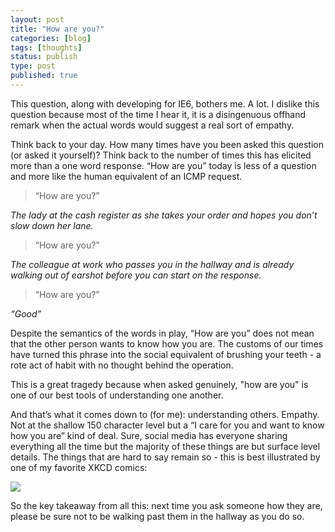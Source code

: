 ```yaml
---
layout: post
title: "How are you?"
categories: [blog]
tags: [thoughts]
status: publish
type: post
published: true
---
```

This question, along with developing for IE6, bothers me. A lot. I dislike this question because most of the time I hear it, it is a disingenuous offhand remark when the actual words would suggest a real sort of empathy.

Think back to your day. How many times have you been asked this  question (or asked it yourself)? Think back to the number of times this has elicited more than a one word response. “How are you” today is less of a question and more like the human equivalent of an ICMP request.

>“How are you?”

*The lady at the cash register as she takes your order and hopes you don’t slow down her lane.*

>“How are you?”

*The colleague at work who passes you in the hallway and is already walking out of earshot before you can start on the response.*

>“How are you?”

*“Good”*

Despite the semantics of the words in play, “How are you” does not mean that the other person wants to know how you are. The customs of our times have turned this phrase into the social equivalent of brushing your teeth - a rote act of habit with no thought behind the operation.

This is a great tragedy because when asked genuinely, "how are you" is one of our best tools of understanding one another.

And that’s what it comes down to (for me): understanding others. Empathy. Not at the shallow 150 character level but a “I care for you and want to know how you are” kind of deal. Sure, social media has everyone sharing everything all the time but the majority of these things are but surface level details.  The things that are hard to say remain so - this is best illustrated by one of my favorite XKCD comics:

![](http://imgs.xkcd.com/comics/honest.png)

So the key takeaway from all this: next time you ask someone how they are, please be sure not to be walking past them in the hallway as you do so.



